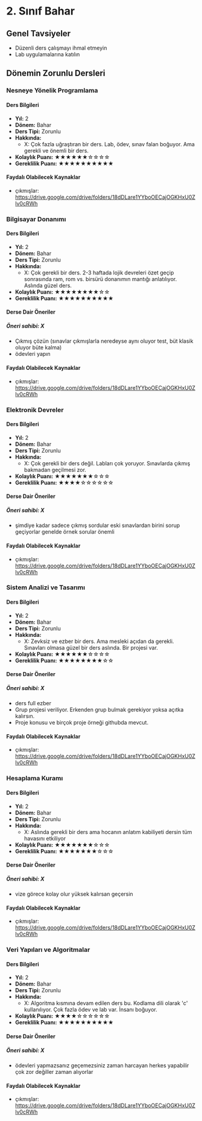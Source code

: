 # 2. Sınıf Bahar

## Genel Tavsiyeler

- Düzenli ders çalışmayı ihmal etmeyin
- Lab uygulamalarına katılın
## Dönemin Zorunlu Dersleri


### Nesneye Yönelik Programlama

#### Ders Bilgileri

- **Yıl:** 2
- **Dönem:** Bahar
- **Ders Tipi:** Zorunlu
- **Hakkında:**
  - X: Çok fazla uğraştıran bir ders. Lab, ödev, sınav falan boğuyor. Ama gerekli ve önemli bir ders.
- **Kolaylık Puanı:** ★★★★★★☆☆☆☆
- **Gereklilik Puanı:** ★★★★★★★★★★


#### Faydalı Olabilecek Kaynaklar

- çıkmışlar: https://drive.google.com/drive/folders/18dDLare1YYboOECajOGKHxU0Zlv0cRWh

### Bilgisayar Donanımı

#### Ders Bilgileri

- **Yıl:** 2
- **Dönem:** Bahar
- **Ders Tipi:** Zorunlu
- **Hakkında:**
  - X: Çok gerekli bir ders. 2-3 haftada lojik devreleri özet geçip sonrasında ram, rom vs. birsürü donanımın mantığı anlatılıyor. Aslında güzel ders.
- **Kolaylık Puanı:** ★★★★★★★★☆☆
- **Gereklilik Puanı:** ★★★★★★★★★★

#### Derse Dair Öneriler

##### Öneri sahibi: X
- Çıkmış çözün (sınavlar çıkmışlarla neredeyse aynı oluyor test, büt klasik oluyor büte kalma)
- ödevleri yapın

#### Faydalı Olabilecek Kaynaklar

- çıkmışlar: https://drive.google.com/drive/folders/18dDLare1YYboOECajOGKHxU0Zlv0cRWh

### Elektronik Devreler

#### Ders Bilgileri

- **Yıl:** 2
- **Dönem:** Bahar
- **Ders Tipi:** Zorunlu
- **Hakkında:**
  - X: Çok gerekli bir ders değil. Labları çok yoruyor. Sınavlarda çıkmış bakmadan geçilmesi zor.
- **Kolaylık Puanı:** ★★★★★★★☆☆☆
- **Gereklilik Puanı:** ★★★★☆☆☆☆☆☆

#### Derse Dair Öneriler

##### Öneri sahibi: X
- şimdiye kadar sadece çıkmış sordular eski sınavlardan birini sorup geçiyorlar genelde örnek sorular önemli

#### Faydalı Olabilecek Kaynaklar

- çıkmışlar: https://drive.google.com/drive/folders/18dDLare1YYboOECajOGKHxU0Zlv0cRWh

### Sistem Analizi ve Tasarımı

#### Ders Bilgileri

- **Yıl:** 2
- **Dönem:** Bahar
- **Ders Tipi:** Zorunlu
- **Hakkında:**
  - X: Zevksiz ve ezber bir ders. Ama mesleki açıdan da gerekli. Sınavları olmasa güzel bir ders aslında. Bir projesi var.
- **Kolaylık Puanı:** ★★★★★★☆☆☆☆
- **Gereklilik Puanı:** ★★★★★★★★☆☆

#### Derse Dair Öneriler

##### Öneri sahibi: X
- ders full ezber
- Grup projesi veriliyor. Erkenden grup bulmak gerekiyor yoksa açıtka kalırsın.
- Proje konusu ve birçok proje örneği githubda mevcut.

#### Faydalı Olabilecek Kaynaklar

- çıkmışlar: https://drive.google.com/drive/folders/18dDLare1YYboOECajOGKHxU0Zlv0cRWh

### Hesaplama Kuramı

#### Ders Bilgileri

- **Yıl:** 2
- **Dönem:** Bahar
- **Ders Tipi:** Zorunlu
- **Hakkında:**
  - X: Aslında gerekli bir ders ama hocanın anlatım kabiliyeti dersin tüm havasını etkiliyor
- **Kolaylık Puanı:** ★★★★★★★☆☆☆
- **Gereklilik Puanı:** ★★★★★★★☆☆☆

#### Derse Dair Öneriler

##### Öneri sahibi: X
- vize görece kolay olur yüksek kalırsan geçersin

#### Faydalı Olabilecek Kaynaklar

- çıkmışlar: https://drive.google.com/drive/folders/18dDLare1YYboOECajOGKHxU0Zlv0cRWh

### Veri Yapıları ve Algoritmalar

#### Ders Bilgileri

- **Yıl:** 2
- **Dönem:** Bahar
- **Ders Tipi:** Zorunlu
- **Hakkında:**
  - X: Algoritma kısmına devam edilen ders bu. Kodlama dili olarak 'c' kullanılıyor. Çok fazla ödev ve lab var. İnsanı boğuyor.
- **Kolaylık Puanı:** ★★★★☆☆☆☆☆☆
- **Gereklilik Puanı:** ★★★★★★★★★★

#### Derse Dair Öneriler

##### Öneri sahibi: X
- ödevleri yapmazsanız geçemezsiniz zaman harcayan herkes yapabilir çok zor değiller zaman alıyorlar

#### Faydalı Olabilecek Kaynaklar

- çıkmışlar: https://drive.google.com/drive/folders/18dDLare1YYboOECajOGKHxU0Zlv0cRWh
